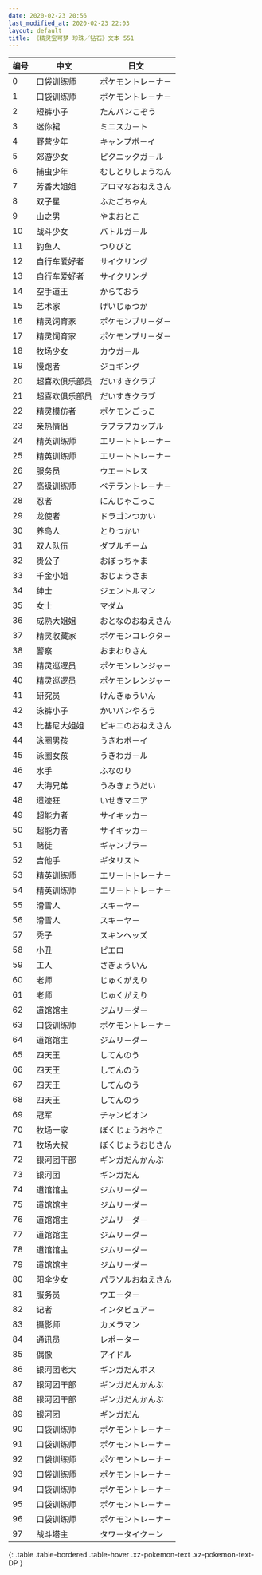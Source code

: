 ```yaml
---
date: 2020-02-23 20:56
last_modified_at: 2020-02-23 22:03
layout: default
title: 《精灵宝可梦 珍珠／钻石》文本 551
---
```

| 编号 | 中文 | 日文 |
| ---- | ---- | ---- |
| 0 | 口袋训练师 | ポケモントレ－ナ－ |
| 1 | 口袋训练师 | ポケモントレ－ナ－ |
| 2 | 短裤小子 | たんパンこぞう |
| 3 | 迷你裙 | ミニスカ－ト |
| 4 | 野营少年 | キャンプボ－イ |
| 5 | 郊游少女 | ピクニックガ－ル |
| 6 | 捕虫少年 | むしとりしょうねん |
| 7 | 芳香大姐姐 | アロマなおねえさん |
| 8 | 双子星 | ふたごちゃん |
| 9 | 山之男 | やまおとこ |
| 10 | 战斗少女 | バトルガ－ル |
| 11 | 钓鱼人 | つりびと |
| 12 | 自行车爱好者 | サイクリング |
| 13 | 自行车爱好者 | サイクリング |
| 14 | 空手道王 | からておう |
| 15 | 艺术家 | げいじゅつか |
| 16 | 精灵饲育家 | ポケモンブリ－ダ－ |
| 17 | 精灵饲育家 | ポケモンブリ－ダ－ |
| 18 | 牧场少女 | カウガ－ル |
| 19 | 慢跑者 | ジョギング |
| 20 | 超喜欢俱乐部员 | だいすきクラブ |
| 21 | 超喜欢俱乐部员 | だいすきクラブ |
| 22 | 精灵模仿者 | ポケモンごっこ |
| 23 | 亲热情侣 | ラブラブカップル |
| 24 | 精英训练师 | エリ－トトレ－ナ－ |
| 25 | 精英训练师 | エリ－トトレ－ナ－ |
| 26 | 服务员 | ウエ－トレス |
| 27 | 高级训练师 | ベテラントレ－ナ－ |
| 28 | 忍者 | にんじゃごっこ |
| 29 | 龙使者 | ドラゴンつかい |
| 30 | 养鸟人 | とりつかい |
| 31 | 双人队伍 | ダブルチ－ム |
| 32 | 贵公子 | おぼっちゃま |
| 33 | 千金小姐 | おじょうさま |
| 34 | 绅士 | ジェントルマン |
| 35 | 女士 | マダム |
| 36 | 成熟大姐姐 | おとなのおねえさん |
| 37 | 精灵收藏家 | ポケモンコレクタ－ |
| 38 | 警察 | おまわりさん |
| 39 | 精灵巡逻员 | ポケモンレンジャ－ |
| 40 | 精灵巡逻员 | ポケモンレンジャ－ |
| 41 | 研究员 | けんきゅういん |
| 42 | 泳裤小子 | かいパンやろう |
| 43 | 比基尼大姐姐 | ビキニのおねえさん |
| 44 | 泳圈男孩 | うきわボ－イ |
| 45 | 泳圈女孩 | うきわガ－ル |
| 46 | 水手 | ふなのり |
| 47 | 大海兄弟 | うみきょうだい |
| 48 | 遗迹狂 | いせきマニア |
| 49 | 超能力者 | サイキッカ－ |
| 50 | 超能力者 | サイキッカ－ |
| 51 | 赌徒 | ギャンブラ－ |
| 52 | 吉他手 | ギタリスト |
| 53 | 精英训练师 | エリ－トトレ－ナ－ |
| 54 | 精英训练师 | エリ－トトレ－ナ－ |
| 55 | 滑雪人 | スキ－ヤ－ |
| 56 | 滑雪人 | スキ－ヤ－ |
| 57 | 秃子 | スキンヘッズ |
| 58 | 小丑 | ピエロ |
| 59 | 工人 | さぎょういん |
| 60 | 老师 | じゅくがえり |
| 61 | 老师 | じゅくがえり |
| 62 | 道馆馆主 | ジムリ－ダ－ |
| 63 | 口袋训练师 | ポケモントレ－ナ－ |
| 64 | 道馆馆主 | ジムリ－ダ－ |
| 65 | 四天王 | してんのう |
| 66 | 四天王 | してんのう |
| 67 | 四天王 | してんのう |
| 68 | 四天王 | してんのう |
| 69 | 冠军 | チャンピオン |
| 70 | 牧场一家 | ぼくじょうおやこ |
| 71 | 牧场大叔 | ぼくじょうおじさん |
| 72 | 银河团干部 | ギンガだんかんぶ |
| 73 | 银河团 | ギンガだん |
| 74 | 道馆馆主 | ジムリ－ダ－ |
| 75 | 道馆馆主 | ジムリ－ダ－ |
| 76 | 道馆馆主 | ジムリ－ダ－ |
| 77 | 道馆馆主 | ジムリ－ダ－ |
| 78 | 道馆馆主 | ジムリ－ダ－ |
| 79 | 道馆馆主 | ジムリ－ダ－ |
| 80 | 阳伞少女 | パラソルおねえさん |
| 81 | 服务员 | ウエ－タ－ |
| 82 | 记者 | インタビュア－ |
| 83 | 摄影师 | カメラマン |
| 84 | 通讯员 | レポ－タ－ |
| 85 | 偶像 | アイドル |
| 86 | 银河团老大 | ギンガだんボス |
| 87 | 银河团干部 | ギンガだんかんぶ |
| 88 | 银河团干部 | ギンガだんかんぶ |
| 89 | 银河团 | ギンガだん |
| 90 | 口袋训练师 | ポケモントレ－ナ－ |
| 91 | 口袋训练师 | ポケモントレ－ナ－ |
| 92 | 口袋训练师 | ポケモントレ－ナ－ |
| 93 | 口袋训练师 | ポケモントレ－ナ－ |
| 94 | 口袋训练师 | ポケモントレ－ナ－ |
| 95 | 口袋训练师 | ポケモントレ－ナ－ |
| 96 | 口袋训练师 | ポケモントレ－ナ－ |
| 97 | 战斗塔主 | タワ－タイク－ン |
{: .table .table-bordered .table-hover .xz-pokemon-text .xz-pokemon-text-DP }